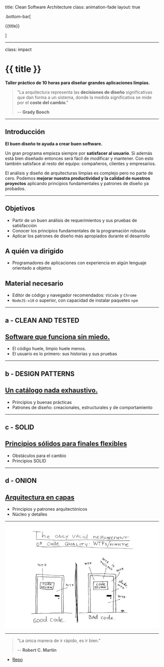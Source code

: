 title: Clean Software Architecture
class: animation-fade
layout: true

.bottom-bar[

{{title}}

]

---

class: impact

# {{ title }}

**Taller práctico de 10 horas para diseñar grandes aplicaciones limpias.**

> "La arquitectura representa las **decisiones de diseño** significativas que dan forma a un sistema, donde la medida significativa se mide por el **coste del cambio**."
>
> -- **Grady Booch**

---

## Introducción

**El buen diseño te ayuda a crear buen software.**

Un gran programa empieza siempre por **satisfacer al usuario**. Si además está bien diseñado entonces será fácil de modificar y mantener. Con esto también satisface al resto del equipo: compañeros, clientes y empresarios.

El análisis y diseño de arquitecturas limpias es complejo pero no parte de cero. Podemos **mejorar nuestra productividad y la calidad de nuestros proyectos** aplicando principios fundamentales y patrones de diseño ya probados.

---

## Objetivos

- Partir de un buen análisis de requerimientos y sus pruebas de satisfacción
- Conocer los principios fundamentales de la programación robusta
- Aplicar los patrones de diseño más apropiados durante el desarrollo

## A quién va dirigido

- Programadores de aplicaciones con experiencia en algún lenguaje orientado a objetos

## Material necesario

- Editor de código y navegador recomendados: `VSCode` y `Chrome`
- `NodeJS-v10` o superior, con capacidad de instalar paquetes `npm`

---

## a - CLEAN AND TESTED
## [Software que funciona sin miedo.](./a-clean.html)

- El código huele, limpio huele menos.
- El usuario es lo primero: sus historias y sus pruebas

---

## b - DESIGN PATTERNS
## [Un catálogo nada exhaustivo.](./b-patterns.html)

- Principios y buenas prácticas
- Patrones de diseño: creacionales, estructurales y de comportamiento

---

## c - SOLID
## [Principios sólidos para finales flexibles](./c-solid.html)

- Obstáculos para el cambio
- Principios SOLID

---

## d - ONION
## [Arquitectura en capas](./d-onion.html)

- Principios y patrones arquitectónicos
- Núcleo y detalles

---

![La métrica real del buen código](./assets/clean-code_wtf.jpg)

---

> "La única manera de ir rápido, es ir bien."
>
> -- **Robert C. Martin**

- [Repo](https://github.com/AcademiaBinaria/clean-software-architecture)
